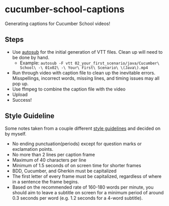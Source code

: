 # cucumber-school-captions

Generating captions for Cucumber School videos!

## Steps

* Use [autosub](https://github.com/agermanidis/autosub) for the initial generation of VTT files. Clean up will need to be done by hand.
  * Example: `autosub -F vtt 02_your_first_scenario/java/Cucumber\ School\ -\ 01x02\ -\ Your\ First\ Scenario\ \(Java\).mp4`
* Run through video with caption file to clean up the inevitable errors. Misspellings, incorrect words, missing lines, and timing issues may all pop up.
* Use ffmpeg to combine the caption file with the video
* Upload
* Success!

## Style Guideline

Some notes taken from a couple different [style guidelines](http://bbc.github.io/subtitle-guidelines/) and decided on by myself.

* No ending punctuation(periods) except for question marks or exclamation points.
* No more than 2 lines per caption frame
* Maximum of 40 characters per line
* Minimum of 1.5 seconds of on screen time for shorter frames
* BDD, Cucumber, and Gherkin must be capitalized
* The first letter of every frame must be capitalized, regardless of where in a sentence the frame begins.
* Based on the recommended rate of 160-180 words per minute, you should aim to leave a subtitle on screen for a minimum period of around 0.3 seconds per word (e.g. 1.2 seconds for a 4-word subtitle).
